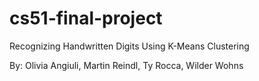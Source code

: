 # cs51-final-project
Recognizing Handwritten Digits Using K-Means Clustering 

By: Olivia Angiuli, Martin Reindl, Ty Rocca, Wilder Wohns 
